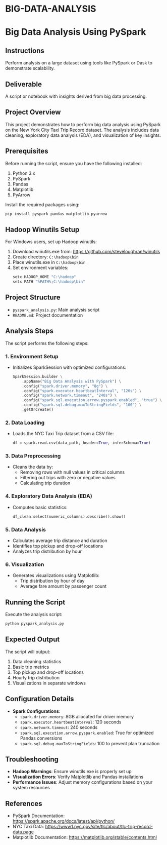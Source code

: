 # BIG-DATA-ANALYSIS

# Big Data Analysis Using PySpark

## Instructions
Perform analysis on a large dataset using tools like PySpark or Dask to demonstrate scalability.

## Deliverable
A script or notebook with insights derived from big data processing.

## Project Overview
This project demonstrates how to perform big data analysis using PySpark on the New York City Taxi Trip Record dataset. The analysis includes data cleaning, exploratory data analysis (EDA), and visualization of key insights.

## Prerequisites
Before running the script, ensure you have the following installed:
1. Python 3.x
2. PySpark
3. Pandas
4. Matplotlib
5. PyArrow

Install the required packages using:
```bash
pip install pyspark pandas matplotlib pyarrow
```

## Hadoop Winutils Setup
For Windows users, set up Hadoop winutils:
1. Download winutils.exe from: https://github.com/steveloughran/winutils
2. Create directory: `C:\hadoop\bin`
3. Place winutils.exe in `C:\hadoop\bin`
4. Set environment variables:
   ```bash
   setx HADOOP_HOME "C:\hadoop"
   setx PATH "%PATH%;C:\hadoop\bin"
   ```

## Project Structure
- `pyspark_analysis.py`: Main analysis script
- `README.md`: Project documentation

## Analysis Steps
The script performs the following steps:

### 1. Environment Setup
- Initializes SparkSession with optimized configurations:
  ```python
  SparkSession.builder \
      .appName("Big Data Analysis with PySpark") \
      .config("spark.driver.memory", "8g") \
      .config("spark.executor.heartbeatInterval", "120s") \
      .config("spark.network.timeout", "240s") \
      .config("spark.sql.execution.arrow.pyspark.enabled", "true") \
      .config("spark.sql.debug.maxToStringFields", "100") \
      .getOrCreate()
  ```

### 2. Data Loading
- Loads the NYC Taxi Trip dataset from a CSV file:
  ```python
  df = spark.read.csv(data_path, header=True, inferSchema=True)
  ```

### 3. Data Preprocessing
- Cleans the data by:
  - Removing rows with null values in critical columns
  - Filtering out trips with zero or negative values
  - Calculating trip duration

### 4. Exploratory Data Analysis (EDA)
- Computes basic statistics:
  ```python
  df_clean.select(numeric_columns).describe().show()
  ```

### 5. Data Analysis
- Calculates average trip distance and duration
- Identifies top pickup and drop-off locations
- Analyzes trip distribution by hour

### 6. Visualization
- Generates visualizations using Matplotlib:
  - Trip distribution by hour of day
  - Average fare amount by passenger count

## Running the Script
Execute the analysis script:
```bash
python pyspark_analysis.py
```

## Expected Output
The script will output:
1. Data cleaning statistics
2. Basic trip metrics
3. Top pickup and drop-off locations
4. Hourly trip distribution
5. Visualizations in separate windows

## Configuration Details
- **Spark Configurations**:
  - `spark.driver.memory`: 8GB allocated for driver memory
  - `spark.executor.heartbeatInterval`: 120 seconds
  - `spark.network.timeout`: 240 seconds
  - `spark.sql.execution.arrow.pyspark.enabled`: True for optimized Pandas conversions
  - `spark.sql.debug.maxToStringFields`: 100 to prevent plan truncation

## Troubleshooting
- **Hadoop Warnings**: Ensure winutils.exe is properly set up
- **Visualization Errors**: Verify Matplotlib and Pandas installations
- **Performance Issues**: Adjust memory configurations based on your system resources

## References
- PySpark Documentation: https://spark.apache.org/docs/latest/api/python/
- NYC Taxi Data: https://www1.nyc.gov/site/tlc/about/tlc-trip-record-data.page
- Matplotlib Documentation: https://matplotlib.org/stable/contents.html
